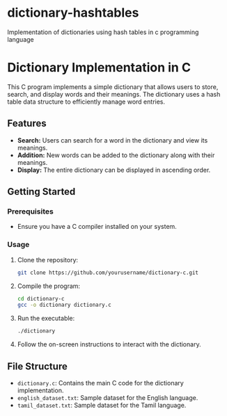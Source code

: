 # dictionary-hashtables
Implementation of dictionaries  using hash tables in c programming language

# Dictionary Implementation in C

This C program implements a simple dictionary that allows users to store, search, and display words and their meanings. The dictionary uses a hash table data structure to efficiently manage word entries.

## Features

- **Search:** Users can search for a word in the dictionary and view its meanings.
- **Addition:** New words can be added to the dictionary along with their meanings.
- **Display:** The entire dictionary can be displayed in ascending order.

## Getting Started

### Prerequisites

- Ensure you have a C compiler installed on your system.

### Usage

1. Clone the repository:

    ```bash
    git clone https://github.com/yourusername/dictionary-c.git
    ```

2. Compile the program:

    ```bash
    cd dictionary-c
    gcc -o dictionary dictionary.c
    ```

3. Run the executable:

    ```bash
    ./dictionary
    ```

4. Follow the on-screen instructions to interact with the dictionary.

## File Structure

- `dictionary.c`: Contains the main C code for the dictionary implementation.
- `english_dataset.txt`: Sample dataset for the English language.
- `tamil_dataset.txt`: Sample dataset for the Tamil language.